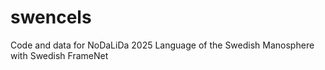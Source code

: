 # swencels
Code and data for NoDaLiDa 2025 Language of the Swedish Manosphere with Swedish FrameNet

